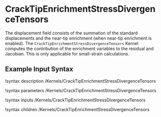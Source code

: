
# CrackTipEnrichmentStressDivergenceTensors
The displacement field consists of the summation of the standard displacements and the near-tip enrichment (when near-tip enrichment is enabled). The `CrackTipEnrichmentStressDivergenceTensors` Kernel computes the contribution of the enrichment variables to the residual and Jacobian. This is only applicable for small-strain calculations.

## Example Input Syntax
!syntax description /Kernels/CrackTipEnrichmentStressDivergenceTensors

!syntax parameters /Kernels/CrackTipEnrichmentStressDivergenceTensors

!syntax inputs /Kernels/CrackTipEnrichmentStressDivergenceTensors

!syntax children /Kernels/CrackTipEnrichmentStressDivergenceTensors
